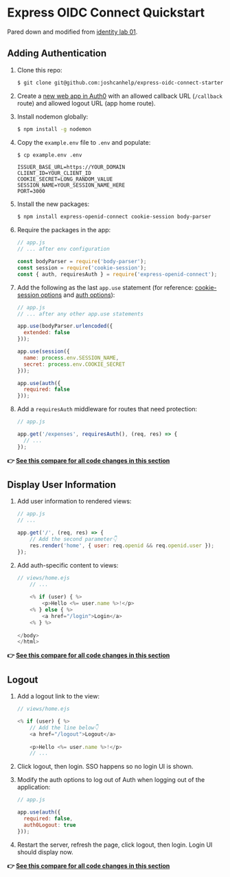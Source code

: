 # Express OIDC Connect Quickstart

Pared down and modified from [identity lab 01](https://docs-content-staging-pr-8113.herokuapp.com/docs/identity-labs/01-web-sign-in).

## Adding Authentication

1. Clone this repo:

	```bash
	$ git clone git@github.com:joshcanhelp/express-oidc-connect-starter.git
	```

2. Create a [new web app in Auth0](https://manage.auth0.com/#/applications) with an allowed callback URL (`/callback` route) and allowed logout URL (app home route).

3. Install nodemon globally:

	```bash
	$ npm install -g nodemon
	```

4. Copy the `example.env` file to `.env` and populate:

	```bash
	$ cp example.env .env
	```

	```text
	ISSUER_BASE_URL=https://YOUR_DOMAIN
	CLIENT_ID=YOUR_CLIENT_ID
	COOKIE_SECRET=LONG_RANDOM_VALUE
	SESSION_NAME=YOUR_SESSION_NAME_HERE
	PORT=3000
	```

5. Install the new packages:

	```bash
	$ npm install express-openid-connect cookie-session body-parser
	```

6. Require the packages in the app:

	```js
	// app.js
	// ... after env configuration
	
	const bodyParser = require('body-parser');
	const session = require('cookie-session');
	const { auth, requiresAuth } = require('express-openid-connect');
	```

7. Add the following as the last `app.use` statement (for reference: [cookie-session options](https://github.com/expressjs/cookie-session#cookiesessionoptions) and [auth options](https://github.com/auth0/express-openid-connect/blob/master/API.md#openidclientauth-parameters)):

	```js
	// app.js
	// ... after any other app.use statements
	
	app.use(bodyParser.urlencoded({ 
	  extended: false 
	}));
	
	app.use(session({
	  name: process.env.SESSION_NAME,
	  secret: process.env.COOKIE_SECRET
	}));
	
	app.use(auth({
	  required: false
	}));
	```

8. Add a `requiresAuth` middleware for routes that need protection:

	```js
	// app.js
	
	app.get('/expenses', requiresAuth(), (req, res) => {
	  // ...
	});
	```

**👉 [See this compare for all code changes in this section](https://github.com/joshcanhelp/express-oidc-connect-starter/compare/01-adding-authentication)**

## Display User Information

1. Add user information to rendered views:

	```js
	// app.js
	// ...
	
	app.get('/', (req, res) => {
		// Add the second parameter👇
		res.render('home', { user: req.openid && req.openid.user });
	});
	```

2. Add auth-specific content to views:

	```js
	// views/home.ejs
		// ...
		
		<% if (user) { %>
			<p>Hello <%= user.name %>!</p>
		<% } else { %>
			<a href="/login">Login</a>
		<% } %>
		
	</body>
	</html>
	```

**👉 [See this compare for all code changes in this section](https://github.com/joshcanhelp/express-oidc-connect-starter/compare/01-adding-authentication...02-display-user-information)**

## Logout

1. Add a logout link to the view:

	```js
	// views/home.ejs
	
	<% if (user) { %>
		// Add the line below👇
		<a href="/logout">Logout</a>
		
		<p>Hello <%= user.name %>!</p>
		// ...
	```

2. Click logout, then login. SSO happens so no login UI is shown. 

3. Modify the auth options to log out of Auth when logging out of the application:

	```js
	// app.js
	
	app.use(auth({
	  required: false,
	  auth0Logout: true
	}));
	```

4. Restart the server, refresh the page, click logout, then login. Login UI should display now.

**👉 [See this compare for all code changes in this section](https://github.com/joshcanhelp/express-oidc-connect-starter/compare/02-display-user-information...03-logout)**


